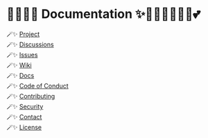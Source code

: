# 🧚🏻‍♀️✨ Documentation ✨🧚🏻‍♀️🦄🔮🏰💕

🪄✨ [Project](https://github.com/miamatriarx/.github/projects)\
🪄✨ [Discussions](https://github.com/miamatriarx/.github/discussions)\
🪄✨ [Issues](https://github.com/miamatriarx/.github/issues)\
🪄✨ [Wiki](https://github.com/miamatriarx/.github/wiki)\
🪄✨ [Docs](https://github.com/miamatriarx/.github/blob/main/docs/readme.md)\
🪄✨ [Code of Conduct](https://github.com/miamatriarx/.github/blob/main/docs/code_of_conduct.md)\
🪄✨ [Contributing](https://github.com/miamatriarx/.github/blob/main/docs/contributing.md)\
🪄✨ [Security](https://github.com/miamatriarx/.github/blob/main/docs/security.md)\
🪄✨ [Contact](https://github.com/miamatriarx/.github/blob/main/docs/support.md)\
🪄✨ [License](https://github.com/miamatriarx/.github/blob/main/license)

